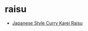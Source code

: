 # raisu

 * [Japanese Style Curry Karei Raisu](../../index/j/japanese-style-curry-karei-raisu.json)
